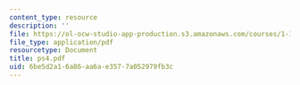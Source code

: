 ```yaml
---
content_type: resource
description: ''
file: https://ol-ocw-studio-app-production.s3.amazonaws.com/courses/1-124j-foundations-of-software-engineering-fall-2000/6be5d2a16a86aa6ae3577a052979fb3c_ps4.pdf
file_type: application/pdf
resourcetype: Document
title: ps4.pdf
uid: 6be5d2a1-6a86-aa6a-e357-7a052979fb3c
---
```

